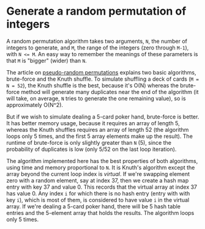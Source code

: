 # Generate a random permutation of integers

A random permutation algorithm takes two arguments, `N`, the number of integers to generate, and `M`, the range of the integers (zero through `M-1`), with `N <= M`. An easy way to remember the meanings of these parameters is that `M` is "bigger" (wider) than `N`.

The article on [pseudo-random permutations](https://en.wikipedia.org/wiki/Random_permutation) explains two basic algorithms, brute-force and the Knuth shuffle. To simulate shuffling a deck of cards (`M = N = 52`), the Knuth shuffle is the best, because it's O(N) whereas the brute-force method will generate many duplicates near the end of the algorithm (it will take, on average, `N` tries to generate the one remaining value), so is approximately O(N^2).

But if we wish to simulate dealing a 5-card poker hand, brute-force is better. It has better memory usage, because it requires an array of length 5, whereas the Knuth shuffles requires an array of length 52 (the algorithm loops only 5 times, and the first 5 array elements make up the result). The runtime of brute-force is only slightly greater than `N` (5), since the probability of duplicates is low (only 5/52 on the last loop iteration).

The algorithm implemented here has the best properties of both algorithms, using time and memory proportional to `N`. It is Knuth's algorithm except the array beyond the current loop index is *virtual*. If we're swapping element zero with a random element, say at index 37, then we create a hash map entry with key 37 and value 0. This records that the virtual array at index 37 has value 0. Any index `i` for which there is no hash entry (entry with with key `i`), which is most of them, is considered to have value `i` in the virtual array. If we're dealing a 5-card poker hand, there will be 5 hash table entries and the 5-element array that holds the results. The algorithm loops only 5 times.
